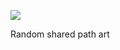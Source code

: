 <!-- published: 2019-02-04T13:00:00Z -->
<!-- slug: photos/10efec9d-f944-4d92-98ed-3e62ad3a8a02/ -->

![](https://brntn-photos.s3-ap-southeast-2.amazonaws.com/uploaded/122D94BC-F8A2-4B53-924A-222959D7BAC0.jpeg)

Random shared path art